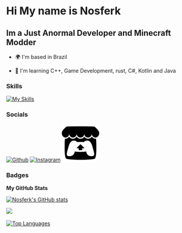 Hi My name is Nosferk
====================================================================================================================================

Im a Just Anormal Developer and Minecraft Modder
-----------------------

* 🌍  I'm based in Brazil

* 🧠  I'm learning C++, Game Development, rust, C#, Kotlin and Java

### Skills

[![My Skills](https://skillicons.dev/icons?i=blender,cs,unreal,py,git,cs,html,css,cpp,unity,linux,windows,rust)](https://skillicons.dev)
### Socials
[![Github](https://skillicons.dev/icons?i=github)](https://www.github.com/Nosferk)
[![Instagram](https://skillicons.dev/icons?i=instagram)](https://www.instagram.com/nosferk/)
[![Itch.io](https://raw.githubusercontent.com/Nosferk/Nosferk/refs/heads/main/itchio.svg)](https://nosferk.itch.io/)
### Badges

<b>My GitHub Stats</b>

<a href="http://www.github.com/Nosferk"><img src="https://github-readme-stats.vercel.app/api?username=Nosferk&show_icons=true&hide=&count_private=true&title_color=0891b2&text_color=ffffff&icon_color=0891b2&bg_color=1c1917&hide_border=true&show_icons=true" alt="Nosferk's GitHub stats" /></a>

<a href="http://www.github.com/Nosferk"><img src="https://github-readme-streak-stats.herokuapp.com/?user=Nosferk&stroke=ffffff&background=1c1917&ring=0891b2&fire=0891b2&currStreakNum=ffffff&currStreakLabel=0891b2&sideNums=ffffff&sideLabels=ffffff&dates=ffffff&hide_border=true" /></a>

<a href="https://github.com/Nosferk" align="left"><img src="https://github-readme-stats.vercel.app/api/top-langs/?username=Nosferk&langs_count=10&title_color=0891b2&text_color=ffffff&icon_color=0891b2&bg_color=1c1917&hide_border=true&locale=en&custom_title=Top%20%Languages" alt="Top Languages" /></a>
